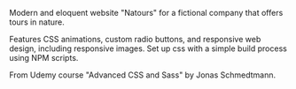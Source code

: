 Modern and eloquent website "Natours" for a fictional company that offers tours in nature.

Features CSS animations, custom radio buttons, and responsive web design, including responsive images. Set up css with a simple build process using NPM scripts.

From Udemy course "Advanced CSS and Sass" by Jonas Schmedtmann.
